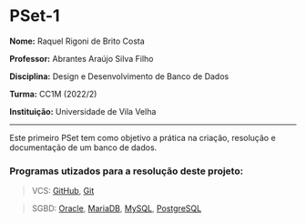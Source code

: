 # PSet-1

**Nome:** Raquel Rigoni de Brito Costa

**Professor:** Abrantes Araújo Silva Filho

**Disciplina:** Design e Desenvolvimento de Banco de Dados

**Turma:** CC1M (2022/2)

**Instituição:** Universidade de Vila Velha

---
Este primeiro PSet tem como objetivo a prática na criação, resolução e documentação de um banco de dados.

### Programas utizados para a resolução deste projeto:

> VCS:
> [GitHub](https://github.com),
> [Git](https://git-scm.com/)

> SGBD:
> [Oracle](https://www.oracle.com/),
> [MariaDB](https://mariadb.org/),
> [MySQL](https://www.mysql.com/),
> [PostgreSQL](https://www.postgresql.org/)

